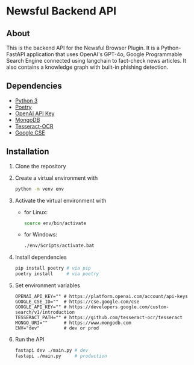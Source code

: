 # Newsful Backend API

## About

This is the backend API for the Newsful Browser Plugin. It is a Python-FastAPI application that uses OpenAI's GPT-4o, Google Programmable Search Engine connected using langchain to fact-check news articles. It also contains a knowledge graph with built-in phishing detection.

## Dependencies

- [Python 3](https://www.python.org/downloads/)
- [Poetry](https://python-poetry.org/docs/#installation)
- [OpenAI API Key](https://openai.com/)
- [MongoDB](https://www.mongodb.com/)
- [Tesseract-OCR](https://github.com/tesseract-ocr/tesseract)
- [Google CSE](https://programmablesearchengine.google.com/about/)

## Installation

1. Clone the repository
2. Create a virtual environment with

    ```sh
    python -m venv env
    ```

3. Activate the virtual environment with

    - for Linux:

        ```sh
        source env/bin/activate
        ```

    - for Windows:

        ```sh
        ./env/Scripts/activate.bat
        ```

4. Install dependencies

    ```sh
    pip install poetry # via pip
    poetry install     # via poetry
    ```

5. Set environment variables

    ```env
    OPENAI_API_KEY="" # https://platform.openai.com/account/api-keys
    GOOGLE_CSE_ID=""  # https://cse.google.com/cse
    GOOGLE_API_KEY="" # https://developers.google.com/custom-search/v1/introduction
    TESSERACT_PATH="" # https://github.com/tesseract-ocr/tesseract
    MONGO_URI=""      # https://www.mongodb.com
    ENV="dev"         # dev or prod
    ```

6. Run the API

    ```sh
    fastapi dev ./main.py # dev
    fastapi ./main.py     # production
    ```
